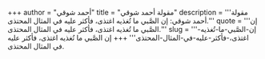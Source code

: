 +++
author = "أحمد شوقي"
title = "مقولة أحمد شوقي"
description = '''مقولة أحمد شوقي: إن الصَّبي ما تُغذيه اغتذى، فأكثر عليه في المثال المحتذى.'''
quote = '''إن الصَّبي ما تُغذيه اغتذى، فأكثر عليه في المثال المحتذى.'''
slug = '''إن-الصَّبي-ما-تُغذيه-اغتذى،-فأكثر-عليه-في-المثال-المحتذى'''
+++
إن الصَّبي ما تُغذيه اغتذى، فأكثر عليه في المثال المحتذى.

